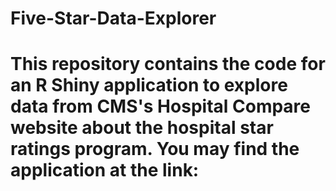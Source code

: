 # Five-Star-Data-Explorer

# This repository contains the code for an R Shiny application to explore data from CMS's Hospital Compare website about the hospital star ratings program. You may find the application at the link:

